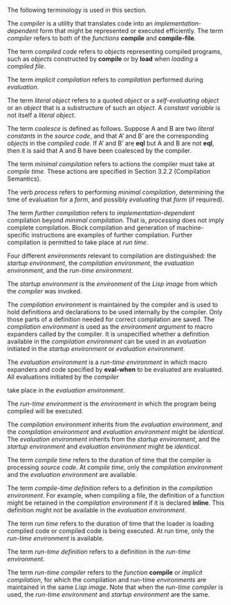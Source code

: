  

The following terminology is used in this section. 

The *compiler* is a utility that translates code into an *implementation-dependent* form that might be represented or executed efficiently. The term *compiler* refers to both of the *functions* **compile** and **compile-file**. 

The term *compiled code* refers to *objects* representing compiled programs, such as *objects* constructed by **compile** or by **load** when *loading* a *compiled file*. 

The term *implicit compilation* refers to *compilation* performed during *evaluation*. 

The term *literal object* refers to a quoted *object* or a *self-evaluating object* or an *object* that is a substructure of such an *object*. A *constant variable* is not itself a *literal object*. 

The term *coalesce* is defined as follows. Suppose A and B are two *literal constants* in the *source code*, and that A’ and B’ are the corresponding *objects* in the *compiled code*. If A’ and B’ are **eql** but A and B are not **eql**, then it is said that A and B have been coalesced by the compiler. 

The term *minimal compilation* refers to actions the compiler must take at *compile time*. These actions are specified in Section 3.2.2 (Compilation Semantics). 

The verb *process* refers to performing *minimal compilation*, determining the time of evaluation for a *form*, and possibly *evaluating* that *form* (if required). 

The term *further compilation* refers to *implementation-dependent* compilation beyond *minimal compilation*. That is, *processing* does not imply complete compilation. Block compilation and generation of machine-specific instructions are examples of further compilation. Further compilation is permitted to take place at *run time*. 

Four different *environments* relevant to compilation are distinguished: the *startup environment*, the *compilation environment*, the *evaluation environment*, and the *run-time environment*. 

The *startup environment* is the *environment* of the *Lisp image* from which the *compiler* was invoked. 

The *compilation environment* is maintained by the compiler and is used to hold definitions and declarations to be used internally by the compiler. Only those parts of a definition needed for correct compilation are saved. The *compilation environment* is used as the *environment argument* to macro expanders called by the compiler. It is unspecified whether a definition available in the *compilation environment* can be used in an *evaluation* initiated in the *startup environment* or *evaluation environment*. 

The *evaluation environment* is a *run-time environment* in which macro expanders and code specified by **eval-when** to be evaluated are evaluated. All evaluations initiated by the *compiler*  



take place in the *evaluation environment*. 

The *run-time environment* is the *environment* in which the program being compiled will be executed. 

The *compilation environment* inherits from the *evaluation environment*, and the *compilation environment* and *evaluation environment* might be *identical*. The *evaluation environment* inherits from the *startup environment*, and the *startup environment* and *evaluation environment* might be *identical*. 

The term *compile time* refers to the duration of time that the compiler is processing *source code*. At *compile time*, only the *compilation environment* and the *evaluation environment* are available. 

The term *compile-time definition* refers to a definition in the *compilation environment*. For example, when compiling a file, the definition of a function might be retained in the *compilation environment* if it is declared **inline**. This definition might not be available in the *evaluation environment*. 

The term *run time* refers to the duration of time that the loader is loading compiled code or compiled code is being executed. At run time, only the *run-time environment* is available. 

The term *run-time definition* refers to a definition in the *run-time environment*. 

The term *run-time compiler* refers to the *function* **compile** or *implicit compilation*, for which the compilation and run-time *environments* are maintained in the same *Lisp image*. Note that when the *run-time compiler* is used, the *run-time environment* and *startup environment* are the same. 

